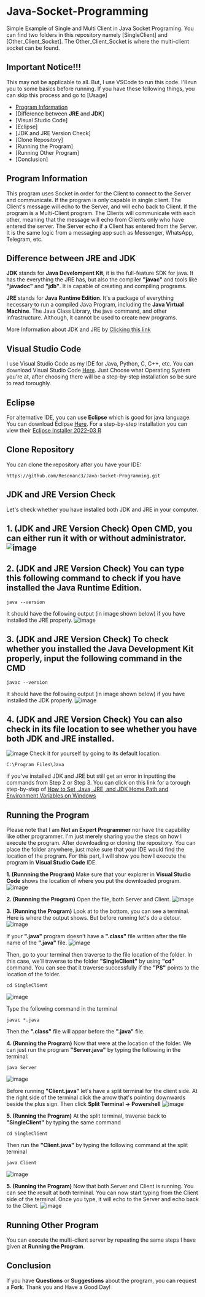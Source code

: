 # Java-Socket-Programming
Simple Example of Single and Multi Client in Java Socket Programing. You can find two folders in this repository namely [SingleClient] and [Other_Client_Socket]. The Other_Client_Socket is where the multi-client socket can be found. 

## Important Notice!!!
This may not be applicable to all. But, I use VSCode to run this code. I'll run you to some basics before running. If you have these following things, you can skip this process and go to [Usage]

- [Program Information](#Program_Information)
- [Difference between **JRE** and **JDK**]
- [Visual Studio Code]
- [Eclipse]
- [JDK and JRE Version Check]
- [Clone Repository]
- [Running the Program]
- [Running Other Program]
- [Conclusion]

<a name="Program_Information"/>

## Program Information
This program uses Socket in order for the Client to connect to the Server and communicate. If the program is only capable in single client. The Client's message will echo to the Server, and will echo back to Client.
If the program is a Multi-Client program. The Clients will communicate with each other, meaning that the message will echo from Clients only who have entered the server. The Server echo if a Client has entered from the Server. It is the same logic from a messaging app such as Messenger, WhatsApp, Telegram, etc.

## Difference between JRE and JDK
**JDK** stands for **Java Develompent Kit**, it is the full-feature SDK for java. It has the everything the JRE has, but also the compiler **"javac"** and tools like **"javadoc"** and **"jdb"**. It is capable of creating and compiling programs.

**JRE** stands for **Java Runtime Edition**. It's a package of everything necessary to run a compiled Java Program, including the **Java Virtual Machine**. The Java Class Library, the java command, and other infrastructure. Although, it cannot be used to create new programs.

More Information about JDK and JRE by [Clicking this link](https://www.techspot.com/downloads/5198-java-jre.html)

## Visual Studio Code
I use Visual Studio Code as my IDE for Java, Python, C, C++, etc. You can download Visual Studio Code [Here](https://code.visualstudio.com/download). Just Choose what Operating System you're at, after choosing there will be a step-by-step installation so be sure to read toroughly.

## Eclipse
For alternative IDE, you can use **Eclipse** which is good for java language. You can download Eclipse [Here](https://www.eclipse.org/downloads/). For a step-by-step installation you can view their [Eclipse Installer 2022-03 R](https://www.eclipse.org/downloads/packages/installer)

## Clone Repository
You can clone the repository after you have your IDE:
```
https://github.com/Resonanc3/Java-Socket-Programming.git
```

## JDK and JRE Version Check
Let's check whether you have installed both JDK and JRE in your computer.

## **1. (JDK and JRE Version Check)** Open CMD, you can either run it with or without administrator. ![image](https://user-images.githubusercontent.com/79844632/164131168-3a2077ff-c0d9-48ef-bdde-08e751278fc1.png)

## **2. (JDK and JRE Version Check)** You can type this following command to check if you have installed the Java Runtime Edition.
```
java --version
```
It should have the following output (in image shown below) if you have installed the JRE properly.
![image](https://user-images.githubusercontent.com/79844632/164131320-1c61836f-f28f-44d9-97c0-6aeb3b6edb53.png)

## **3. (JDK and JRE Version Check)** To check whether you installed the Java Development Kit properly, input the following command in the CMD
```
javac --version
```

It should have the following output (in image shown below) if you have installed the JDK properly.
![image](https://user-images.githubusercontent.com/79844632/164131675-fa5bba50-e812-4237-a60d-880972aa06c0.png)

## **4. (JDK and JRE Version Check)** You can also check in its file location to see whether you have both JDK and JRE installed.
![image](https://user-images.githubusercontent.com/79844632/164131851-25284c20-de13-4b22-bf39-9e55a18c234b.png)
Check it for yourself by going to its default location.
```
C:\Program Files\Java
```
if you've installed JDK and JRE but still get an error in inputting the commands from Step 2 or Step 3. You can click on this link for a torough step-by-step of [How to Set, Java, JRE, and JDK Home Path and Environment Variables on Windows](https://www.poftut.com/how-to-set-java-jre-and-jdk-home-path-and-environment-variables-on-windows/)

## Running the Program
Please note that I am **Not an Expert Programmer** nor have the capability like other programmer. I'm just merely sharing you the steps on how I execute the program. After downloading or cloning the repository. You can place the folder anywhere, just make sure that your IDE would find the location of the program. For this part, I will show you how I execute the program in **Visual Studio Code** IDE.

**1. (Runnning the Program)**
Make sure that your explorer in **Visual Studio Code** shows the location of where you put the downloaded program. ![image](https://user-images.githubusercontent.com/79844632/164130587-42c218ec-2ce8-431b-b63f-d93aadb5a095.png)

**2. (Runnning the Program)**
Open the file, both Server and Client.
![image](https://user-images.githubusercontent.com/79844632/164133212-b2143832-7c63-47ad-a357-46feaa56d51b.png)


**3. (Running the Program)**
Look at to the bottom, you can see a terminal. Here is where the output shows. But before running let's do a detour.
![image](https://user-images.githubusercontent.com/79844632/164133377-5c251f5f-d577-40a7-98c0-513436da0895.png)

If your **".java"** program doesn't have a **".class"** file written after the file name of the **".java"** file. 
![image](https://user-images.githubusercontent.com/79844632/164133764-dd672c50-5516-451a-8b1e-e9b56c7f3d35.png)


Then, go to your terminal then traverse to the file location of the folder. In this case, we'll traverse to the folder **"SingleClient"** by using **"cd"** command. You can see that it traverse successfully if the **"PS"** points to the location of the folder.
```
cd SingleClient
```
![image](https://user-images.githubusercontent.com/79844632/164133714-ea7dd137-a56f-4481-a939-7abc0231a268.png)

Type the following command in the terminal
```
javac *.java
```
Then the **".class"** file will appar before the **".java"** file.

**4. (Running the Program)**
Now that were at the location of the folder. We can just run the program **"Server.java"** by typing the following in the terminal:
```
java Server
```
![image](https://user-images.githubusercontent.com/79844632/164134132-0745d936-db84-4959-8903-cc3c2413adce.png)

Before running **"Client.java"** let's have a split terminal for the client side.
At the right side of the terminal click the arrow that's pointing downwards beside the plus sign. Then click **Split Terminal -> Powershell**
![image](https://user-images.githubusercontent.com/79844632/164134307-2dcaad1d-3389-4db2-bc02-94bc29c04655.png)

**5. (Running the Program)**
At the split terminal, traverse back to **"SingleClient"** by typing the same command
```
cd SingleClient
```
Then run the **"Client.java"** by typing the following command at the split terminal
```
java Client
```
![image](https://user-images.githubusercontent.com/79844632/164134676-f2940c38-3d78-47a9-94bc-210d236652a5.png)

**5. (Running the Program)**
Now that both Server and Client is running. You can see the result at both terminal. You can now start typing from the Client side of the terminal. Once you type, it will echo to the Server and echo back to the Client.
![image](https://user-images.githubusercontent.com/79844632/164134843-cc87047f-d750-49f0-89f0-76432b1c4527.png)

## Running Other Program
You can execute the multi-client server by repeating the same steps I have given at **Running the Program**.

## Conclusion
If you have **Questions** or **Suggestions** about the program, you can request a **Fork**. Thank you and Have a Good Day!
